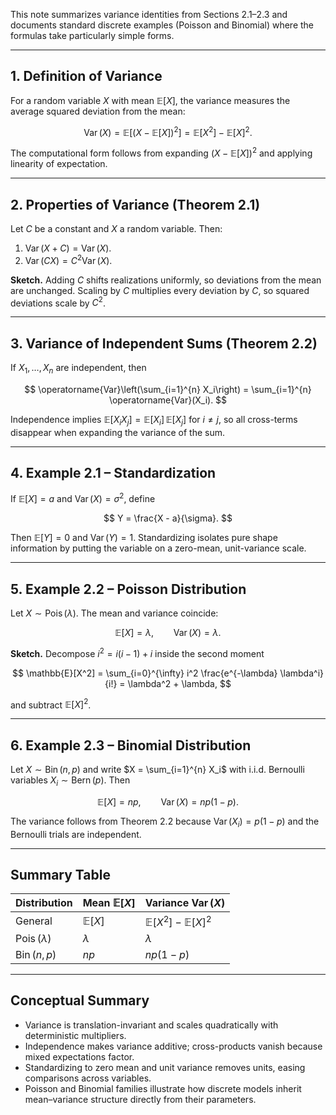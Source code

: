 This note summarizes variance identities from Sections 2.1–2.3 and documents standard discrete examples (Poisson and Binomial) where the formulas take particularly simple forms.

---

## 1. Definition of Variance

For a random variable $X$ with mean $\mathbb{E}[X]$, the variance measures the average squared deviation from the mean:

$$
\operatorname{Var}(X) = \mathbb{E}\left[(X - \mathbb{E}[X])^2\right] = \mathbb{E}[X^2] - \mathbb{E}[X]^2.
$$

The computational form follows from expanding $(X - \mathbb{E}[X])^2$ and applying linearity of expectation.

---

## 2. Properties of Variance (Theorem 2.1)

Let $C$ be a constant and $X$ a random variable. Then:

1. $\operatorname{Var}(X + C) = \operatorname{Var}(X)$.
2. $\operatorname{Var}(CX) = C^2 \operatorname{Var}(X)$.

**Sketch.** Adding $C$ shifts realizations uniformly, so deviations from the mean are unchanged. Scaling by $C$ multiplies every deviation by $C$, so squared deviations scale by $C^2$.

---

## 3. Variance of Independent Sums (Theorem 2.2)

If $X_1, \dots, X_n$ are independent, then

$$
\operatorname{Var}\left(\sum_{i=1}^{n} X_i\right) = \sum_{i=1}^{n} \operatorname{Var}(X_i).
$$

Independence implies $\mathbb{E}[X_i X_j] = \mathbb{E}[X_i]\,\mathbb{E}[X_j]$ for $i \neq j$, so all cross-terms disappear when expanding the variance of the sum.

---

## 4. Example 2.1 – Standardization

If $\mathbb{E}[X] = a$ and $\operatorname{Var}(X) = \sigma^2$, define

$$
Y = \frac{X - a}{\sigma}.
$$

Then $\mathbb{E}[Y] = 0$ and $\operatorname{Var}(Y) = 1$. Standardizing isolates pure shape information by putting the variable on a zero-mean, unit-variance scale.

---

## 5. Example 2.2 – Poisson Distribution

Let $X \sim \operatorname{Pois}(\lambda)$. The mean and variance coincide:

$$
\mathbb{E}[X] = \lambda, \qquad \operatorname{Var}(X) = \lambda.
$$

**Sketch.** Decompose $i^2 = i(i-1) + i$ inside the second moment

$$
\mathbb{E}[X^2] = \sum_{i=0}^{\infty} i^2 \frac{e^{-\lambda} \lambda^i}{i!} = \lambda^2 + \lambda,
$$

and subtract $\mathbb{E}[X]^2$.

---

## 6. Example 2.3 – Binomial Distribution

Let $X \sim \operatorname{Bin}(n, p)$ and write $X = \sum_{i=1}^{n} X_i$ with i.i.d. Bernoulli variables $X_i \sim \operatorname{Bern}(p)$. Then

$$
\mathbb{E}[X] = np, \qquad \operatorname{Var}(X) = np(1-p).
$$

The variance follows from Theorem 2.2 because $\operatorname{Var}(X_i) = p(1-p)$ and the Bernoulli trials are independent.

---

## Summary Table

| Distribution | Mean $\mathbb{E}[X]$ | Variance $\operatorname{Var}(X)$ |
|:-------------|:---------------------|:--------------------------------|
| General | $\mathbb{E}[X]$ | $\mathbb{E}[X^2] - \mathbb{E}[X]^2$ |
| $\operatorname{Pois}(\lambda)$ | $\lambda$ | $\lambda$ |
| $\operatorname{Bin}(n,p)$ | $np$ | $np(1-p)$ |

---

## Conceptual Summary

- Variance is translation-invariant and scales quadratically with deterministic multipliers.
- Independence makes variance additive; cross-products vanish because mixed expectations factor.
- Standardizing to zero mean and unit variance removes units, easing comparisons across variables.
- Poisson and Binomial families illustrate how discrete models inherit mean–variance structure directly from their parameters.
